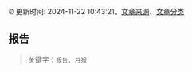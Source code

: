 :alarm_clock: 更新时间: 2024-11-22 10:43:21。[文章来源](/README.md)、[文章分类](/TAGS.md)

## 报告


> 关键字：`报告`、`月报`



